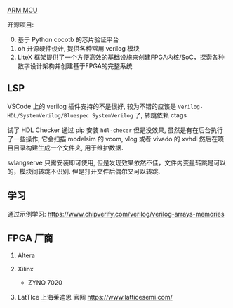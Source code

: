 

[ARM MCU](https://zhuanlan.zhihu.com/p/489213515) 

开源项目:

0. 基于 Python cocotb 的芯片验证平台
1. oh 开源硬件设计, 提供各种常用 verilog 模块
2. LiteX 框架提供了一个方便高效的基础设施来创建FPGA内核/SoC，探索各种数字设计架构并创建基于FPGA的完整系统


## LSP

VSCode 上的 verilog 插件支持的不是很好, 较为不错的应该是 `Verilog-HDL/SystemVerilog/Bluespec SystemVerilog` 了, 转跳依赖 ctags

试了 HDL Checker 通过 pip 安装 `hdl-checer` 但是没效果, 虽然是有在后台执行了一些操作, 它会扫描 modelsim 的 vcom, vlog 或者 vivado 的 xvhdl 然后在项目目录构建生成一个文件夹, 用于维护数据.

svlangserve 只需安装即可使用, 但是发现效果依然不佳，文件内变量转跳是可以的，模块间转跳不识别. 但是打开文件后偶尔又可以转跳.

## 学习

通过示例学习:
https://www.chipverify.com/verilog/verilog-arrays-memories

## FPGA 厂商

1. Altera

2. Xilinx

    * ZYNQ 7020

3. LatTIce 
  上海莱迪思
  官网 https://www.latticesemi.com/



